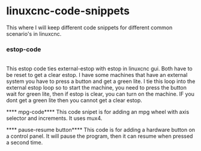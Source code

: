 # linuxcnc-code-snippets

This where I will keep different code snippets for different common scenario's in linuxcnc.

<h3> estop-code </h3><br>
This estop code ties external-estop with estop in linuxcnc gui. Both have to be reset
to get a clear estop. I have some machines that have an external system you have to press a button and get a green lite.
I tie this loop into the external estop loop so to start the machine, you need to press
the button wait for green lite, then if estop is clear, you can turn on the machine. IF you dont get a green lite
then you cannot get a clear estop.

**** mpg-code****
This code snipet is for adding an mpg wheel with axis selector and increments.
It uses mux4.

**** pause-resume button****
This code is for adding a hardware button on a control panel.
It will pause the program, then it can resume when pressed a second time.
